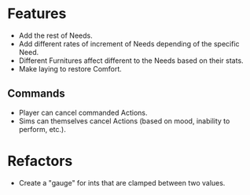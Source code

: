 # Features

- Add the rest of Needs.
- Add different rates of increment of Needs depending of the specific Need.
- Different Furnitures affect different to the Needs based on their stats.
- Make laying to restore Comfort.

## Commands

- Player can cancel commanded Actions.
- Sims can themselves cancel Actions (based on mood, inability to perform, etc.).
 
# Refactors

- Create a "gauge" for ints that are clamped between two values.